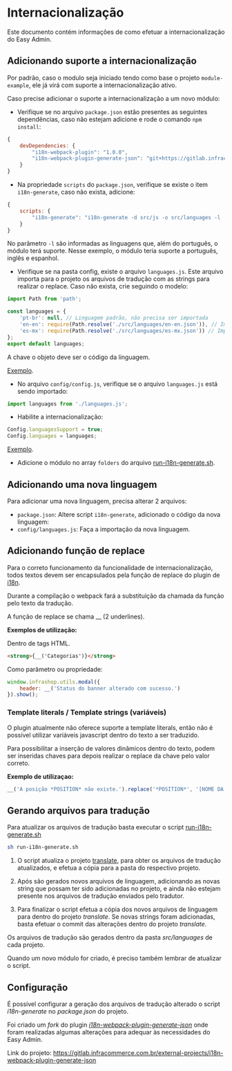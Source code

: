 # Internacionalização

Este documento contém informações de como efetuar a internacionalização do Easy Admin.

## Adicionando suporte a internacionalização

Por padrão, caso o modulo seja iniciado tendo como base o projeto `module-example`, ele já virá com suporte a internacionalização ativo.

Caso precise adicionar o suporte a internacionalização a um novo módulo:

*  Verifique se no arquivo `package.json` estão presentes as seguintes dependências, caso não estejam adicione e rode o comando `npm install`:

```javascript
{
    devDependencies: {
        "i18n-webpack-plugin": "1.0.0",
        "i18n-webpack-plugin-generate-json": "git+https://gitlab.infracommerce.com.br/external-projects/i18n-webpack-plugin-generate-json.git",
    }
}
```

*  Na propriedade `scripts` do `package.json`, verifique se existe o item `i18n-generate`, caso não exista, adicione:

```javascript
{
    scripts: {
        "i18n-generate": "i18n-generate -d src/js -o src/languages -l 'en-en es-mx'"
    }
}
```

No parâmetro `-l` são informadas as linguagens que, além do português, o módulo terá suporte. Nesse exemplo, o módulo teria suporte a português, inglês e espanhol. 

*  Verifique se na pasta config, existe o arquivo `languages.js`. Este arquivo importa para o projeto os arquivos de tradução com as strings para realizar o replace. Caso não exista, crie seguindo o modelo:

```javascript
import Path from 'path';

const languages = {
	'pt-br': null, // Linguagem padrão, não precisa ser importada
	'en-en': require(Path.resolve('./src/languages/en-en.json')), // Importa inglês
	'es-mx': require(Path.resolve('./src/languages/es-mx.json')) // Importa espanhol
};
export default languages;
```
A chave o objeto deve ser o código da linguagem.

[Exemplo](https://gitlab.infracommerce.com.br/easy-management/module-example/blob/master/config/languages.js).

*  No arquivo `config/config.js`, verifique se o arquivo `languages.js` está sendo importado:

```javascript
import languages from './languages.js';
```

* Habilite a internacionalização: 

```javascript
Config.languagesSupport = true;
Config.languages = languages;
```

[Exemplo](https://gitlab.infracommerce.com.br/easy-management/module-example/blob/master/config/config.js).

*  Adicione o módulo no array `folders` do arquivo [run-i18n-generate.sh](https://gitlab.infracommerce.com.br/easy-management/structure-base/blob/master/run-i18n-generate.sh).

## Adicionando uma nova linguagem

Para adicionar uma nova linguagem, precisa alterar 2 arquivos:

*  `package.json`: Altere  script `i18n-generate`, adicionado o código da nova linguagem:
*  `config/languages.js`: Faça a importação da nova linguagem.

## Adicionando função de replace

Para o correto funcionamento da funcionalidade de internacionalização, todos textos devem ser encapsulados pela função de replace do plugin de [i18n](https://github.com/webpack-contrib/i18n-webpack-plugin). 

Durante a compilação o webpack fará a substituição da chamada da função pelo texto da tradução.

A função de replace se chama __ (2 underlines).

**Exemplos de utilização:**

Dentro de tags HTML.
```html
<strong>{__('Categorias')}</strong>
```

Como parâmetro ou propriedade:
```js
window.infrashop.utils.modal({
	header: __('Status do banner alterado com sucesso.')
}).show();
```

### Template literals / Template strings (variáveis)

O plugin atualmente não oferece suporte a template literals, então não é possível utilizar variáveis javascript dentro do texto a ser traduzido.

Para possibilitar a inserção de valores dinâmicos dentro do texto, podem ser inseridas chaves para depois realizar o replace da chave pelo valor correto.

**Exemplo de utilizaçao:**

```js
__('A posição *POSITION* não existe.').replace('*POSITION*', '[NOME DA POSIÇÃO]')
```

## Gerando arquivos para tradução

Para atualizar os arquivos de tradução basta executar o script [run-i18n-generate.sh](https://gitlab.infracommerce.com.br/easy-management/structure-base/blob/master/run-i18n-generate.sh)

```sh
sh run-i18n-generate.sh
```

1. O script atualiza o projeto [translate](https://gitlab.infracommerce.com.br/easy-management/translate), para obter os arquivos de tradução atualizados, e efetua a cópia para a pasta do respectivo projeto.

2. Após são gerados novos arquivos de linguagem, adicionando as novas string que possam ter sido adicionadas no projeto, e ainda não estejam presente nos arquivos de tradução enviados pelo tradutor.

3. Para finalizar o script efetua a cópia dos novos arquivos de linguagem para dentro do projeto *translate*. Se novas strings foram adicionadas, basta efetuar o commit das alterações dentro do projeto *translate*.

Os arquivos de tradução são gerados dentro da pasta *src/languages* de cada projeto.

Quando um novo módulo for criado, é preciso também lembrar de atualizar o script.

## Configuração

É possível configurar a geração dos arquivos de tradução alterado o script *i18n-generate* no *package.json* do projeto.

Foi criado um *fork* do plugin *[i18n-webpack-plugin-generate-json](https://github.com/mattcolman/i18n-webpack-plugin-generate-json)* onde foram realizadas algumas alterações para adequar às necessidades do Easy Admin.

Link do projeto: https://gitlab.infracommerce.com.br/external-projects/i18n-webpack-plugin-generate-json